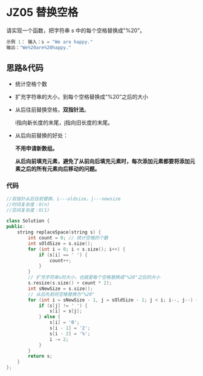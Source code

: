 # JZ05 替换空格

请实现一个函数，把字符串 s 中的每个空格替换成"%20"。

```c++
示例 1： 输入：s = "We are happy."
输出："We%20are%20happy."
```

## 思路&代码

- 统计空格个数

- 扩充字符串的大小，到每个空格替换成“%20”之后的大小

- 从后往前替换空格，**双指针法**。

  i指向新长度的末尾，j指向旧长度的末尾。

- 从后向前替换的好处：

  **不用申请新数组。**

  **从后向前填充元素，避免了从前向后填充元素时，每次添加元素都要将添加元素之后的所有元素向后移动的问题。**

### 代码

```c++
//双指针从后往前替换，i---oldsize，j---newsize
//时间复杂度：O(n)
//空间复杂度：O(1)

class Solution {
public:
    string replaceSpace(string s) {
        int count = 0; // 统计空格的个数
        int sOldSize = s.size();
        for (int i = 0; i < s.size(); i++) {
            if (s[i] == ' ') {
                count++;
            }
        }
        // 扩充字符串s的大小，也就是每个空格替换成"%20"之后的大小
        s.resize(s.size() + count * 2);
        int sNewSize = s.size();
        // 从后先前将空格替换为"%20"
        for (int i = sNewSize - 1, j = sOldSize - 1; j < i; i--, j--) {
            if (s[j] != ' ') {
                s[i] = s[j];
            } else {
                s[i] = '0';
                s[i - 1] = '2';
                s[i - 2] = '%';
                i -= 2;
            }
        }
        return s;
    }
};
```

